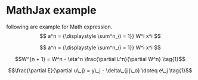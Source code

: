 # MathJax example

following are example for Math expression.
$$
a^n = {\displaystyle \sum^n_{i = 1}} W^i x^i
$$



$$
a^n = {\displaystyle \sum^n_{i = 1}} W^i x^i
$$


$$W^{n + 1} = W^n - \eta^n \frac{\partial L^n}{\partial W^n} \tag{1}$$



$$\frac{\partial E}{\partial u\_j} = y\_j - \delta\_{j j\_o} \doteq e\_j \tag{1}$$

